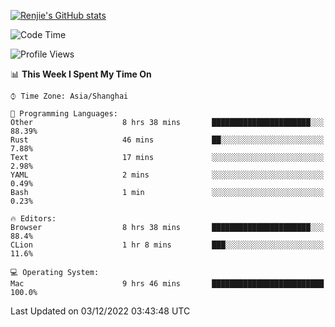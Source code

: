 [![Renjie's GitHub stats](https://github-readme-stats.vercel.app/api?username=liurenjie1024&show_icons=true&theme=chartreuse-dark)](https://github.com/anuraghazra/github-readme-stats)

<!--START_SECTION:waka-->
![Code Time](http://img.shields.io/badge/Code%20Time-387%20hrs%2036%20mins-blue)

![Profile Views](http://img.shields.io/badge/Profile%20Views-24-blue)

📊 **This Week I Spent My Time On** 

```text
⌚︎ Time Zone: Asia/Shanghai

💬 Programming Languages: 
Other                    8 hrs 38 mins       ██████████████████████░░░   88.39% 
Rust                     46 mins             ██░░░░░░░░░░░░░░░░░░░░░░░   7.88% 
Text                     17 mins             ░░░░░░░░░░░░░░░░░░░░░░░░░   2.98% 
YAML                     2 mins              ░░░░░░░░░░░░░░░░░░░░░░░░░   0.49% 
Bash                     1 min               ░░░░░░░░░░░░░░░░░░░░░░░░░   0.23%

🔥 Editors: 
Browser                  8 hrs 38 mins       ██████████████████████░░░   88.4% 
CLion                    1 hr 8 mins         ███░░░░░░░░░░░░░░░░░░░░░░   11.6%

💻 Operating System: 
Mac                      9 hrs 46 mins       █████████████████████████   100.0%

```


 Last Updated on 03/12/2022 03:43:48 UTC
<!--END_SECTION:waka-->

